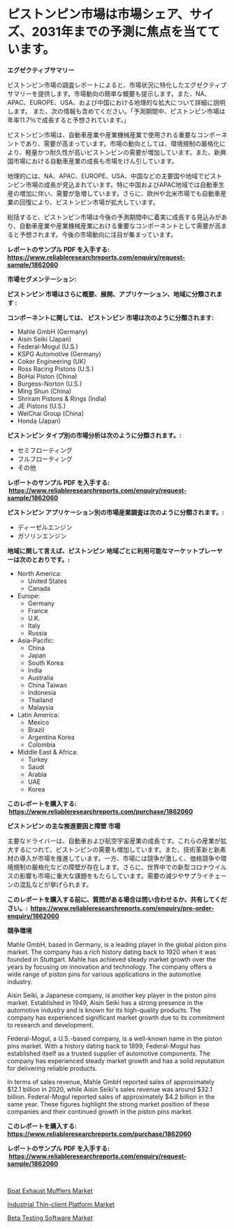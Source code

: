 <p><h1>ピストンピン市場は市場シェア、サイズ、2031年までの予測に焦点を当てています。</h1></p><p><strong>エグゼクティブサマリー</strong></p>
<p><p>ピストンピン市場の調査レポートによると、市場状況に特化したエグゼクティブサマリーを提供します。市場動向の簡単な概要も提示します。また、NA、APAC、EUROPE、USA、および中国における地理的な拡大について詳細に説明します。 また、次の情報も含めてください。「予測期間中、ピストンピン市場は年率11.7％で成長すると予想されています。」</p><p>ピストンピン市場は、自動車産業や産業機械産業で使用される重要なコンポーネントであり、需要が高まっています。市場の動向としては、環境規制の厳格化により、軽量かつ耐久性が高いピストンピンの需要が増加しています。また、新興国市場における自動車産業の成長も市場をけん引しています。</p><p>地理的には、NA、APAC、EUROPE、USA、中国などの主要国や地域でピストンピン市場の成長が見込まれています。特に中国およびAPAC地域では自動車生産の増加に伴い、需要が急増しています。さらに、欧州や北米市場でも自動車産業の回復により、ピストンピン市場が拡大しています。</p><p>総括すると、ピストンピン市場は今後の予測期間中に着実に成長する見込みがあり、自動車産業や産業機械産業における重要なコンポーネントとして需要が高まると予想されます。今後の市場動向に注目が集まっています。</p></p>
<p><strong>レポートのサンプル PDF を入手する: <a href="https://www.reliableresearchreports.com/enquiry/request-sample/1862060">https://www.reliableresearchreports.com/enquiry/request-sample/1862060</a></strong></p>
<p><strong>市場セグメンテーション:</strong></p>
<p><strong> ピストンピン 市場はさらに概要、展開、アプリケーション、地域に分類されます :</strong></p>
<p><strong>コンポーネントに関しては、 ピストンピン 市場は次のように分類されます: &nbsp;</strong></p>
<p><ul><li>Mahle GmbH (Germany)</li><li>Aisin Seiki (Japan)</li><li>Federal-Mogul (U.S.)</li><li>KSPG Automotive (Germany)</li><li>Coker Engineering (UK)</li><li>Ross Racing Pistons (U.S.)</li><li>BoHai Piston (China)</li><li>Burgess-Norton (U.S.)</li><li>Ming Shun (China)</li><li>Shriram Pistons & Rings (India)</li><li>JE Pistons (U.S.)</li><li>WeiChai Group (China)</li><li>Honda (Japan)</li></ul></p>
<p><strong> ピストンピン タイプ別の市場分析は次のように分類されます。:</strong></p>
<p><ul><li>セミフローティング</li><li>フルフローティング</li><li>その他</li></ul></p>
<p><strong>レポートのサンプル PDF を入手する: &nbsp;<a href="https://www.reliableresearchreports.com/enquiry/request-sample/1862060">https://www.reliableresearchreports.com/enquiry/request-sample/1862060</a></strong></p>
<p><strong> ピストンピン アプリケーション別の市場産業調査は次のように分類されます。:</strong></p>
<p><ul><li>ディーゼルエンジン</li><li>ガソリンエンジン</li></ul></p>
<p><strong>地域に関して言えば、ピストンピン 地域ごとに利用可能なマーケットプレーヤーは次のとおりです。:</strong></p>
<p><ul>
    <li>
        North America:
        <ul>
            <li>United States</li>
            <li>Canada</li>
        </ul>
    </li>
    <li>
        Europe:
        <ul>
            <li>Germany</li>
            <li>France</li>
            <li>U.K.</li>
            <li>Italy</li>
            <li>Russia</li>
        </ul>
    </li>
    <li>
        Asia-Pacific:
        <ul>
            <li>China</li>
            <li>Japan</li>
            <li>South Korea</li>
            <li>India</li>
            <li>Australia</li>
            <li>China Taiwan</li>
            <li>Indonesia</li>
            <li>Thailand</li>
            <li>Malaysia</li>
        </ul>
    </li>
    <li>
        Latin America:
        <ul>
            <li>Mexico</li>
            <li>Brazil</li>
            <li>Argentina Korea</li>
            <li>Colombia</li>
        </ul>
    </li>
    <li>
        Middle East & Africa:
        <ul>
            <li>Turkey</li>
            <li>Saudi</li>
            <li>Arabia</li>
            <li>UAE</li>
            <li>Korea</li>
        </ul>
    </li>
    </ul></p>
<p><strong>このレポートを購入する: &nbsp;<a href="https://www.reliableresearchreports.com/purchase/1862060">https://www.reliableresearchreports.com/purchase/1862060</a></strong></p>
<p><strong>ピストンピン の主な推進要因と障壁 市場</strong></p>
<p><p>主要なドライバーは、自動車および航空宇宙産業の成長です。これらの産業が拡大するにつれて、ピストンピンの需要も増加しています。また、技術革新と新素材の導入が市場を推進しています。一方、市場には競争が激しく、価格競争や環境規制の厳格化などの障壁が存在します。さらに、世界中での新型コロナウイルスの影響も市場に重大な課題をもたらしています。需要の減少やサプライチェーンの混乱などが挙げられます。</p></p>
<p><strong>このレポートを購入する前に、質問がある場合は問い合わせるか、共有してください。:&nbsp; <a href="https://www.reliableresearchreports.com/enquiry/pre-order-enquiry/1862060">https://www.reliableresearchreports.com/enquiry/pre-order-enquiry/1862060</a></strong></p>
<p><strong>競争環境</strong></p>
<p><p>Mahle GmbH, based in Germany, is a leading player in the global piston pins market. The company has a rich history dating back to 1920 when it was founded in Stuttgart. Mahle has achieved steady market growth over the years by focusing on innovation and technology. The company offers a wide range of piston pins for various applications in the automotive industry.</p><p>Aisin Seiki, a Japanese company, is another key player in the piston pins market. Established in 1949, Aisin Seiki has a strong presence in the automotive industry and is known for its high-quality products. The company has experienced significant market growth due to its commitment to research and development.</p><p>Federal-Mogul, a U.S.-based company, is a well-known name in the piston pins market. With a history dating back to 1899, Federal-Mogul has established itself as a trusted supplier of automotive components. The company has experienced steady market growth and has a solid reputation for delivering reliable products.</p><p>In terms of sales revenue, Mahle GmbH reported sales of approximately $12.1 billion in 2020, while Aisin Seiki's sales revenue was around $32.1 billion. Federal-Mogul reported sales of approximately $4.2 billion in the same year. These figures highlight the strong market position of these companies and their continued growth in the piston pins market.</p></p>
<p><strong>このレポートを購入する: &nbsp; <a href="https://www.reliableresearchreports.com/purchase/1862060">https://www.reliableresearchreports.com/purchase/1862060</a></strong></p>
<p><strong>レポートのサンプル PDF を入手する: &nbsp;<a href="https://www.reliableresearchreports.com/enquiry/request-sample/1862060">https://www.reliableresearchreports.com/enquiry/request-sample/1862060</a></strong><strong></strong></p>
<p>&nbsp;</p>
<p><p><a href="https://view.publitas.com/reportprime-1/boat-exhaust-mufflers-market-provides-detailed-segmentation-of-this-market-based-on-type-application-and-region-and-forecast-for-the-period-from-2023-2030/">Boat Exhaust Mufflers Market</a></p><p><a href="https://view.publitas.com/reportprime-1/industrial-thin-client-platform-market-analysis-and-market-size-global-industry-overview-market-segmentation-and-forecast-2023-to-2030/">Industrial Thin-client Platform Market</a></p><p><a href="https://view.publitas.com/reportprime-1/beta-testing-software-market-size-focuses-on-market-dynamics-in-depth-analysis-and-future-projections-of-its-market-forecasted-for-period-from-2023-to-2030/">Beta Testing Software Market</a></p></p>